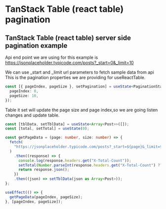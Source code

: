 # TanStack Table (react table) pagination

## TanStack Table (react table) server side pagination example

Api end point we are using for this example is https://jsonplaceholder.typicode.com/posts?_start=0&_limit=10

We can use \_start and \_limit url parameters to fetch sample data from api
This is the pagination properties we are providing for useReactTable.

```typescript
const [{ pageIndex, pageSize }, setPagination] = useState<PaginationState>({
  pageIndex: 0,
  pageSize: 10,
});
```

Table it set will update the page size and page index,so we are going listen changes and update table.

```typescript
const [tblData, setTblData] = useState<Array<Post>>([]);
const [total, setTotal] = useState(0);

const getPageData = (page: number, size: number) => {
  fetch(
    "https://jsonplaceholder.typicode.com/posts?_start=${page}&_limit=${size}"
  )
    .then((response) => {
      console.log(response.headers.get("X-Total-Count"));
      setTotal(Number.parseInt(response.headers.get("X-Total-Count") ?? "0"));
      return response.json();
    })
    .then((json) => setTblData(json as Array<Post>));
};

useEffect(() => {
  getPageData(pageIndex, pageSize);
}, [pageIndex, pageSize]);
```
